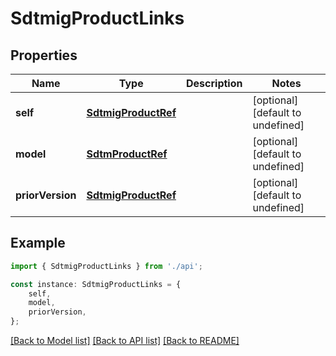 # SdtmigProductLinks


## Properties

Name | Type | Description | Notes
------------ | ------------- | ------------- | -------------
**self** | [**SdtmigProductRef**](SdtmigProductRef.md) |  | [optional] [default to undefined]
**model** | [**SdtmProductRef**](SdtmProductRef.md) |  | [optional] [default to undefined]
**priorVersion** | [**SdtmigProductRef**](SdtmigProductRef.md) |  | [optional] [default to undefined]

## Example

```typescript
import { SdtmigProductLinks } from './api';

const instance: SdtmigProductLinks = {
    self,
    model,
    priorVersion,
};
```

[[Back to Model list]](../README.md#documentation-for-models) [[Back to API list]](../README.md#documentation-for-api-endpoints) [[Back to README]](../README.md)
